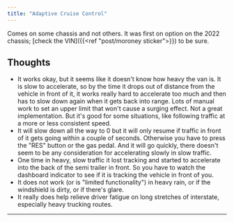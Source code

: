 ```yaml
---
title: "Adaptive Cruise Control"
---
```

Comes on some chassis and not others. It was first on option on the 2022 chassis; [check the VIN]({{<ref "post/moroney sticker">}}) to be sure.
## Thoughts
- It works okay, but it seems like it doesn't know how heavy the van is. It is slow to accelerate, so by the time it drops out of distance from the vehicle in front of it, it works really hard to accelerate too much and then has to slow down again when it gets back into range. Lots of manual work to set an upper limit that won't cause a surging effect. Not a great implementation. But it's good for some situations, like following traffic at a more or less consistent speed.
- It will slow down all the way to 0 but it will only resume if traffic in front of it gets going within a couple of seconds. Otherwise you have to press the "RES" button or the gas pedal. And it will go quickly, there doesn't seem to be any consideration for accelerating slowly in slow traffic.
- One time in heavy, slow traffic it lost tracking and started to accelerate into the back of the semi trailer in front. So you have to watch the dashboard indicator to see if it is tracking the vehicle in front of you.
- It does not work (or is "limited functionality") in heavy rain, or if the windshield is dirty, or if there's glare.
- It really does help relieve driver fatigue on long stretches of interstate, especially heavy trucking routes.

---